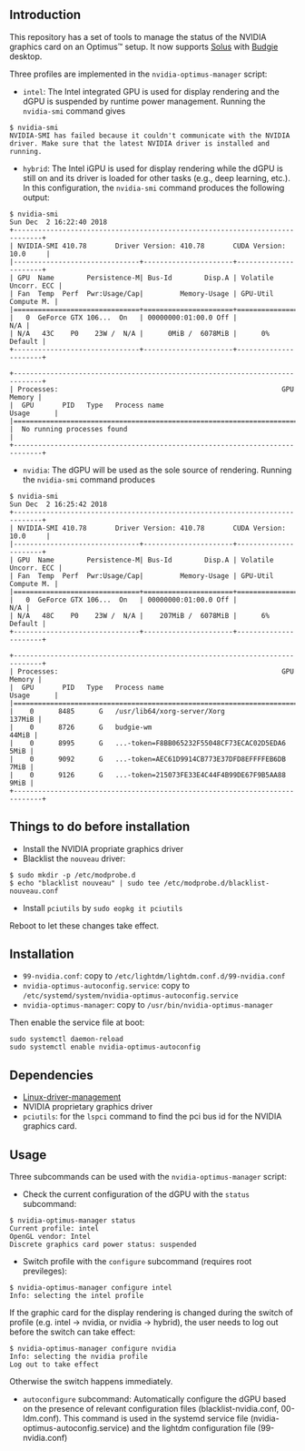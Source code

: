 ## Introduction

This repository has a set of tools to manage the status of the NVIDIA graphics card on an Optimus™ setup. It now supports [Solus](https://getsol.us/home/) with [Budgie](https://budgie-desktop.org/home/) desktop.

Three profiles are implemented in the `nvidia-optimus-manager` script:
- `intel`: The Intel integrated GPU is used for display rendering and the dGPU is suspended by runtime power management. Running the `nvidia-smi` command gives
```
$ nvidia-smi
NVIDIA-SMI has failed because it couldn't communicate with the NVIDIA driver. Make sure that the latest NVIDIA driver is installed and running.
```
- `hybrid`: The Intel iGPU is used for display rendering while the dGPU is still on and its driver is loaded for other tasks (e.g., deep learning, etc.). In this configuration, the `nvidia-smi` command produces the following output:
```
$ nvidia-smi
Sun Dec  2 16:22:40 2018       
+-----------------------------------------------------------------------------+
| NVIDIA-SMI 410.78       Driver Version: 410.78       CUDA Version: 10.0     |
|-------------------------------+----------------------+----------------------+
| GPU  Name        Persistence-M| Bus-Id        Disp.A | Volatile Uncorr. ECC |
| Fan  Temp  Perf  Pwr:Usage/Cap|         Memory-Usage | GPU-Util  Compute M. |
|===============================+======================+======================|
|   0  GeForce GTX 106...  On   | 00000000:01:00.0 Off |                  N/A |
| N/A   43C    P0    23W /  N/A |      0MiB /  6078MiB |      0%      Default |
+-------------------------------+----------------------+----------------------+
                                                                               
+-----------------------------------------------------------------------------+
| Processes:                                                       GPU Memory |
|  GPU       PID   Type   Process name                             Usage      |
|=============================================================================|
|  No running processes found                                                 |
+-----------------------------------------------------------------------------+
```
- `nvidia`: The dGPU will be used as the sole source of rendering. Running the `nvidia-smi` command produces
```
$ nvidia-smi
Sun Dec  2 16:25:42 2018       
+-----------------------------------------------------------------------------+
| NVIDIA-SMI 410.78       Driver Version: 410.78       CUDA Version: 10.0     |
|-------------------------------+----------------------+----------------------+
| GPU  Name        Persistence-M| Bus-Id        Disp.A | Volatile Uncorr. ECC |
| Fan  Temp  Perf  Pwr:Usage/Cap|         Memory-Usage | GPU-Util  Compute M. |
|===============================+======================+======================|
|   0  GeForce GTX 106...  On   | 00000000:01:00.0 Off |                  N/A |
| N/A   48C    P0    23W /  N/A |    207MiB /  6078MiB |      6%      Default |
+-------------------------------+----------------------+----------------------+
                                                                               
+-----------------------------------------------------------------------------+
| Processes:                                                       GPU Memory |
|  GPU       PID   Type   Process name                             Usage      |
|=============================================================================|
|    0      8485      G   /usr/lib64/xorg-server/Xorg                  137MiB |
|    0      8726      G   budgie-wm                                     44MiB |
|    0      8995      G   ...-token=F8BB065232F55048CF73ECAC02D5EDA6     5MiB |
|    0      9092      G   ...-token=AEC61D9914CB773E37DFD8EFFFFEB6DB     7MiB |
|    0      9126      G   ...-token=215073FE33E4C44F4B99DE67F9B5AA88     9MiB |
+-----------------------------------------------------------------------------+
```

## Things to do before installation

- Install the NVIDIA propriate graphics driver
- Blacklist the `nouveau` driver:
```
$ sudo mkdir -p /etc/modprobe.d
$ echo "blacklist nouveau" | sudo tee /etc/modprobe.d/blacklist-nouveau.conf
```
- Install `pciutils` by `sudo eopkg it pciutils`

Reboot to let these changes take effect.

## Installation

- `99-nvidia.conf`: copy to `/etc/lightdm/lightdm.conf.d/99-nvidia.conf`
- `nvidia-optimus-autoconfig.service`: copy to `/etc/systemd/system/nvidia-optimus-autoconfig.service`
- `nvidia-optimus-manager`: copy to `/usr/bin/nvidia-optimus-manager`

Then enable the service file at boot:
```
sudo systemctl daemon-reload
sudo systemctl enable nvidia-optimus-autoconfig
```

## Dependencies

- [Linux-driver-management](https://github.com/solus-project/linux-driver-management)
- NVIDIA proprietary graphics driver
- `pciutils`: for the `lspci` command to find the pci bus id for the NVIDIA graphics card.

## Usage

Three subcommands can be used with the `nvidia-optimus-manager` script:
- Check the current configuration of the dGPU with the `status` subcommand:
```
$ nvidia-optimus-manager status
Current profile: intel
OpenGL vendor: Intel
Discrete graphics card power status: suspended
```

- Switch profile with the `configure` subcommand (requires root previleges):
```
$ nvidia-optimus-manager configure intel
Info: selecting the intel profile
```
If the graphic card for the display rendering is changed during the switch of profile (e.g. intel -> nvidia, or nvidia -> hybrid), the user needs to log out before the switch can take effect:
```
$ nvidia-optimus-manager configure nvidia
Info: selecting the nvidia profile
Log out to take effect
```
Otherwise the switch happens immediately.

- `autoconfigure` subcommand: Automatically configure the dGPU based on the presence of relevant configuration files (blacklist-nvidia.conf, 00-ldm.conf). This command is used in the systemd service file (nvidia-optimus-autoconfig.service) and the lightdm configuration file (99-nvidia.conf)
